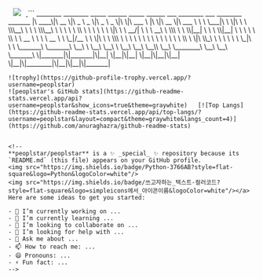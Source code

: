 <a href="https://www.instagram.com/peoplstar_/">
    <img 
        src="http://img.shields.io/badge/-peoplstar-ffffff?style=flat&logo=Instagram&link=https://www.instagram.com/peoplstar/"
        style="height : auto; margin-left : 10px; margin-right : 10px;"/>
</a>
```
 ________  ________  _____ ______   _____ ______   ___  ________         ___  ________  _______      
|\   ____\|\   __  \|\   _ \  _   \|\   _ \  _   \|\  \|\   ___  \      |\  \|\   __  \|\  ___ \     
\ \  \___|\ \  \|\  \ \  \\\__\ \  \ \  \\\__\ \  \ \  \ \  \\ \  \     \ \  \ \  \|\  \ \   __/|    
 \ \  \  __\ \  \\\  \ \  \\|__| \  \ \  \\|__| \  \ \  \ \  \\ \  \  __ \ \  \ \   __  \ \  \_|/__  
  \ \  \|\  \ \  \\\  \ \  \    \ \  \ \  \    \ \  \ \  \ \  \\ \  \|\  \\_\  \ \  \ \  \ \  \_|\ \ 
   \ \_______\ \_______\ \__\    \ \__\ \__\    \ \__\ \__\ \__\\ \__\ \________\ \__\ \__\ \_______\
    \|_______|\|_______|\|__|     \|__|\|__|     \|__|\|__|\|__| \|__|\|________|\|__|\|__|\|_______|
                                                                                                     
                                                                                                     
                                                                                                     
```
![trophy](https://github-profile-trophy.vercel.app/?username=peoplstar)
![peoplstar's GitHub stats](https://github-readme-stats.vercel.app/api?username=peoplstar&show_icons=true&theme=graywhite)   [![Top Langs](https://github-readme-stats.vercel.app/api/top-langs/?username=peoplstar&layout=compact&theme=graywhite&langs_count=4)](https://github.com/anuraghazra/github-readme-stats)


<!--
**peoplstar/peoplstar** is a ✨ _special_ ✨ repository because its `README.md` (this file) appears on your GitHub profile.
<img src="https://img.shields.io/badge/Python-3766AB?style=flat-square&logo=Python&logoColor=white"/>
<img src="https://img.shields.io/badge/쓰고자하는_텍스트-컬러코드?style=flat-square&logo=simpleicons에서_아이콘이름&logoColor=white"/></a>
Here are some ideas to get you started:

- 🔭 I’m currently working on ...
- 🌱 I’m currently learning ...
- 👯 I’m looking to collaborate on ...
- 🤔 I’m looking for help with ...
- 💬 Ask me about ...
- 📫 How to reach me: ...
- 😄 Pronouns: ...
- ⚡ Fun fact: ...
-->
